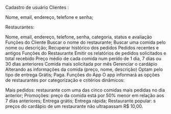 <p>
Cadastro de usuário
Clientes :

Nome, email, endereço, telefone e senha;
</p>
Restaurantes:

Nome, email, endereço, telefone, senha, categoria, status e avaliação
Funções do Cliente
Buscar o nome do restaurante;
Buscar uma comida pelo nome ou descrição;
Recuperar histórico dos pedidos
Pedidos recentes e antigos
Funções do Restaurante
Emitir os relatórios de pedidos solicitados e total recebido
Preço médio de cada comida num perído de 1 dia, 7 dias ou 30 dias anteriores
Comida mais solicitada por mês
Gerenciar o cardápio
Alterando as informações da comida (preço, nome, descrição)
Optam pelo tipo de entrega
Grátis;
Paga.
Funções do App
O app informará as opções de restaurantes por categorização e critérios dinâmicos:

Mais pedidos: restaurante com uma das cinco comidas mais pedidas no dia anterior;
Promoções: preço da comida está por 50% menor em relação aos 7 dias anteriores;
Entrega grátis;
Entrega rápida;
Restaurante popular: s preços do cardápio de um restaurante não ultrapassam R$ 10,00.
